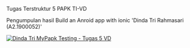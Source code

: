 Tugas Terstruktur 5 PAPK TI-VD

Pengumpulan hasil Build an Anroid app with ionic 'Dinda Tri Rahmasari (A2.1900052)'

[![Dinda Tri MyPapk Testing - Tugas 5 VD](https://res.cloudinary.com/marcomontalbano/image/upload/v1635429395/video_to_markdown/images/google-drive--1lR-nYEYB-XQVGSa0QALTLx6YjehLv_nz-c05b58ac6eb4c4700831b2b3070cd403.jpg)](https://drive.google.com/file/d/1lR-nYEYB-XQVGSa0QALTLx6YjehLv_nz/view?usp=sharing "Dinda Tri MyPapk Testing - Tugas 5 VD")